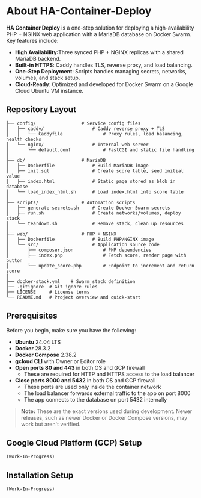 # About HA-Container-Deploy

**HA Container Deploy** is a one-step solution for deploying a high-availability PHP + NGINX web application with a MariaDB database on Docker Swarm. Key features include:
- **High Availability**:Three synced PHP + NGINX replicas with a shared MariaDB backend.
- **Built-in HTTPS**: Caddy handles TLS, reverse proxy, and load balancing.
- **One-Step Deployment**: Scripts handles managing secrets, networks, volumes, and stack setup.
- **Cloud-Ready**: Optimized and developed for Docker Swarm on a Google Cloud Ubuntu VM instance.

## Repository Layout

```
├── config/                 # Service config files
│   ├── caddy/                  # Caddy reverse proxy + TLS
│   │   └── Caddyfile               # Proxy rules, load balancing, health checks
│   └── nginx/                  # Internal web server
│       └── default.conf            # FastCGI and static file handling
│
├── db/                     # MariaDB
│   ├── Dockerfile              # Build MariaDB image
│   ├── init.sql                # Create score table, seed initial value
│   ├── index.html              # Static page stored as blob in database
│   └── load_index_html.sh      # Load index.html into score table
│
├── scripts/                # Automation scripts
│   ├── generate-secrets.sh     # Create Docker Swarm secrets
│   ├── run.sh                  # Create networks/volumes, deploy stack
│   └── teardown.sh             # Remove stack, clean up resources
│
├── web/                    # PHP + NGINX
│   ├── Dockerfile              # Build PHP/NGINX image
│   └── src/                    # Application source code
│       ├── composer.json           # PHP dependencies
│       ├── index.php               # Fetch score, render page with button
│       └── update_score.php        # Endpoint to increment and return score
│
├── docker-stack.yml    # Swarm stack definition
├── .gitignore  # Git ignore rules
├── LICENSE     # License terms
└── README.md   # Project overview and quick-start
```

## Prerequisites

Before you begin, make sure you have the following:
- **Ubuntu** 24.04 LTS
- **Docker** 28.3.2
- **Docker Compose** 2.38.2
- **gcloud CLI** with Owner or Editor role
- **Open ports 80 and 443** in both OS and GCP firewall
    - These are required for HTTP and HTTPS access to the load balancer
- **Close ports 8000 and 5432** in both OS and GCP firewall
    - These ports are used only inside the container network
    - The load balancer forwards external traffic to the app on port 8000
    - The app connects to the database on port 5432 internally

> **Note:** These are the exact versions used during development. Newer releases, such as newer Docker or Docker Compose versions, may work but aren't verified.

## Google Cloud Platform (GCP) Setup

```
(Work-In-Progress)
```

## Installation Setup

```
(Work-In-Progress)
```
